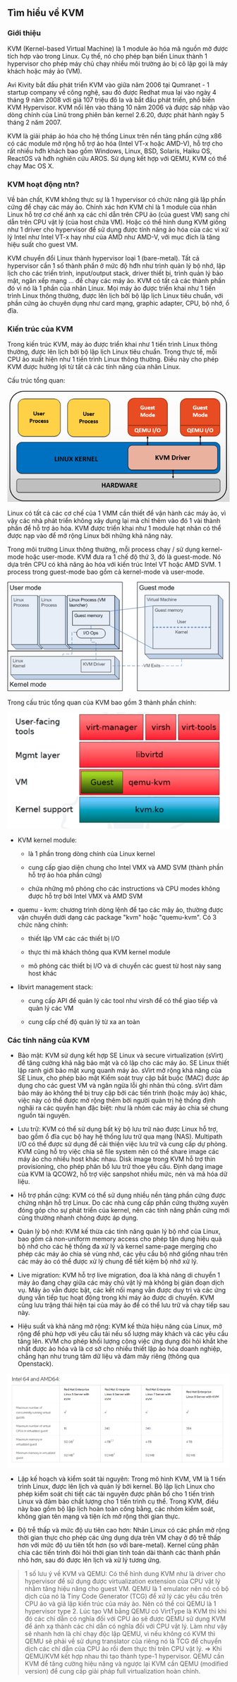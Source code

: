 ## Tìm hiểu về KVM

### Giới thiệu

KVM (Kernel-based Virtual Machine) là 1 module ảo hóa mã nguồn mở được tích hợp vào trong Linux. Cụ thể, nó cho phép bạn biến Linux thành 1 hypervisor cho phép máy chủ chạy nhiều môi trường ảo bị cô lập gọi là máy khách hoặc máy ảo (VM).

Avi Kivity bắt đầu phát triển KVM vào giữa năm 2006 tại Qumranet - 1 startup company về công nghệ, sau đó được Redhat mua lại vào ngày 4 tháng 9 năm 2008 với giá 107 triệu đô la và bắt đầu phát triển, phổ biến KVM Hypervisor. KVM nổi lên vào tháng 10 năm 2006 và được sáp nhập vào dòng chính của Linũ trong phiên bản kernel 2.6.20, được phát hành ngày 5 tháng 2 năm 2007.

KVM là giải pháp ảo hóa cho hệ thống Linux trên nền tảng phần cứng x86 có các module mở rộng hỗ trợ ảo hóa (Intel VT-x hoặc AMD-V), hỗ trợ cho rất nhiều hđh khách bao gồm Windows, Linux, BSD, Solaris, Haiku OS, ReactOS và hđh nghiên cứu AROS. Sử dụng kết hợp với QEMU, KVM có thể chạy Mac OS X.

### KVM hoạt động ntn?

Về bản chất, KVM không thực sự là 1 hypervisor có chức năng giả lập phần cứng để chạy các máy ảo. Chính xác hơn KVM chỉ là 1 module của nhân Linux hỗ trợ cơ chế ánh xạ các chỉ dẫn trên CPU ảo (của guest VM) sang chỉ dẫn trên CPU vật lý (của host chứa VM). Hoặc có thể hình dung KVM giống như 1 driver cho hypervisor để sử dụng được tính năng ảo hóa của các vi xử lý Intel như Intel VT-x hay như của AMD như AMD-V, với mục đích là tăng hiệu suất cho guest VM.

KVM chuyển đổi Linux thành hypervisor loại 1 (bare-metal). Tất cả hypervisor cần 1 số thành phần ở mức độ hđh như trình quản lý bộ nhớ, lập lịch cho các triến trình, input/output stack, driver thiết bị, trình quản lý bảo mật, ngăn xếp mạng ... để chạy các máy ảo. KVM có tất cả các thành phần đó vì nó là 1 phần của nhân Linux. Mọi máy ảo được triển khai như 1 tiến trình Linux thông thường, được lên lịch bởi bộ lập lịch Linux tiêu chuẩn, với phần cứng ảo chuyên dụng như card mạng, graphic adapter, CPU, bộ nhớ, ổ đĩa.

### Kiến trúc của KVM

Trong kiến trúc KVM, máy ảo được triển khai như 1 tiến trình Linux thông thường, được lên lịch bởi bộ lập lịch Linux tiêu chuẩn. Trong thực tế, mỗi CPU ảo xuất hiện như 1 tiến trình Linux thông thường. Điều này cho phép KVM được hưởng lợi từ tất cả các tính năng của nhân Linux.

Cấu trúc tổng quan:

<img src="img/07.png">

Linux có tất cả các cơ chế của 1 VMM cần thiết để vận hành các máy ảo, vì vậy các nhà phát triển không xây dụng lại mà chỉ thêm vào đó 1 vài thành phần để hỗ trợ ảo hóa. KVM được triển khai như 1 module hạt nhân có thể được nạp vào để mở rộng Linux bởi những khả năng này.

Trong môi trường Linux thông thường, mỗi process chạy / sử dụng kernel-mode hoặc user-mode. KVM đưa ra 1 chế độ thứ 3, đó là guest-mode. Nó dựa trên CPU có khả năng ảo hóa với kiến trúc Intel VT hoặc AMD SVM. 1 process trong guest-mode bao gồm cả kernel-mode và user-mode.

<img src="img/08.png">

Trong cấu trúc tổng quan của KVM bao gồm 3 thành phần chính:

<img src="img/09.png">

- KVM kernel module:

	- là 1 phần trong dòng chính của Linux kernel
	
	- cung cấp giao diện chung cho Intel VMX và AMD SVM (thành phần hỗ trợ ảo hóa phần cứng)
	
	- chứa những mô phỏng cho các instructions và CPU modes không được hỗ trợ bởi Intel VMX và AMD SVM

- quemu - kvm: chương trình dòng lệnh để tạo các mây ảo, thường được vận chuyển dưới dạng các package "kvm" hoặc "quemu-kvm". Có 3 chức năng chính:

	- thiết lập VM các các thiết bị I/O
	
	- thực thi mã khách thông qua KVM kernel module
	
	- mô phỏng các thiết bị I/O và di chuyển các guest từ host này sang host khác

- libvirt management stack:

	- cung cấp API để quản lý các tool như virsh để có thể giao tiếp và quản lý các VM
	
	- cung cấp chế độ quản lý từ xa an toàn

### Các tính năng của KVM

- Bảo mật: KVM sử dụng kết hợp SE Linux và secure virtualization (sVirt) để tăng cường khả năg bảo mật và cô lập cho các máy ảo. SE Linux thiết lập ranh giới bảo mật xung quanh máy ảo. sVirt mở rộng khả năng của SE Linux, cho phép bảo mật Kiểm soát truy cập bắt buộc (MAC) được áp dụng cho các guest VM và ngăn ngừa lỗi ghi nhãn thủ công. sVirt đảm bảo máy ảo không thể bị truy cập bởi các tiến trình (hoặc máy ảo) khác, việc này có thể được mở rộng thêm bởi người quản trị hệ thống định nghãi ra các quyền hạn đặc biệt: như là nhóm các máy ảo chia sẻ chung nguồn tài nguyên.

- Lưu trữ: KVM có thể sử dụng bất kỳ bộ lưu trữ nào được Linux hỗ trợ, bao gồm ổ đĩa cục bộ hay hệ thống lưu trữ qua mạng (NAS). Multipath I/O có thể được sử dụng để cải thiện việc lưu trữ và cung cấp dự phòng. KVM cũng hỗ trọ việc chia sê file system nên có thể share image các máy ảo cho nhiều host khác nhau. Disk image trong KVM hỗ trợ thin provisioning, cho phép phân bổ lưu trữ thoe yêu cầu. Định dạng image của KVM là QCOW2, hỗ trợ việc sanpshot nhiều mức, nén và mã hóa dữ liệu.

- Hỗ trợ phần cứng: KVM có thể sử dụng nhiều nền tảng phần cứng được chứng nhận hỗ trợ Linux. Do các nhà cung cấp phần cứng thường xuyên đóng góp cho sự phát triển của kernel, nên các tính năng phần cứng mới cũng thường nhanh chóng được áp dụng.

- Quản lý bộ nhớ: KVM kế thừa các tính năng quản lý bộ nhớ của Linux, bao gồm cả non-uniform memory access cho phép tận dụng hiệu quả bộ nhớ cho các hệ thống đa xử lý và kernel same-page merging cho phép các máy ảo chia sẻ vùng nhớ, các yêu cầu bộ nhớ giống nhau trên các máy ảo có thể được xử lý chung để tiết kiệm bộ nhớ xử lý.

- Live migration: KVM hỗ trợ live migration, đoa là khả năng di chuyển 1 máy ảo đang chạy giữa các máy chủ vật lý mà không bị gián đoạn dịch vụ. Máy ảo vẫn được bật, các kết nối mạng vẫn được duy trì và các ứng dụng vẫn tiếp tục hoạt động trong khi máy ảo được di chuyển. KVM cũng lưu trặng thái hiện tại của máy ảo để có thể lưu trữ và chạy tiếp sau này.

- Hiệu suất và khả năng mở rộng: KVM kế thừa hiệu năng của Linux, mở rộng để phù hợp với yêu cầu tải nếu số lượng máy khách và các yêu cầu tăng lên. KVM cho phép khối lượng công việc ứng dụng đòi hỏi khắt khe nhất được ảo hóa và là cơ sở cho nhiều thiết lập ảo hóa doanh nghiệp, chẳng hạn như trung tâm dữ liệu và đám mây riêng (thông qua Openstack).

<img src="img/06.png">

- Lập kế hoạch và kiểm soát tài nguyên: Trong mô hình KVM, VM là 1 tiến trình Linux, được lên lịch và quản lý bởi kernel. Bộ lập lịch Linux cho phép kiểm soát chi tiết các tài nguyên được phân bổ cho 1 tiến trình Linux và đảm bảo chất lượng cho 1 tiến trình cụ thể. Trong KVM, điều này bao gồm bộ lập lịch hoàn toàn công bằng, các nhóm kiểm soát, không gian tên mạng và tiện ích mở rộng thời gian thực.

- Độ trễ thấp và mức độ ưu tiên cao hơn: Nhân Linux có các phần mở rộng thời gian thực cho phép các ứng dụng dựa trên VM chạy ở độ trễ thấp hơn với mức độ ưu tiên tốt hơn (so với bare-metal). Kernel cũng phân chia các tiến trình đòi hỏi thời gian tính toán dài thành các thành phần nhỏ hơn, sau đó được lên lịch và xử lý tương ứng.

> 1 số lưu ý về KVM và QEMU:
Có thể hình dung KVM như là driver cho hypervisor để sử dụng được virtualization extension của CPU vật lý nhằm tăng hiệu năng cho guest VM.
QEMU là 1 emulator nên nó có bộ dịch của nó là Tiny Code Generator (TCG) để xử lý các yêu cầu trên CPU ảo và giả lập kiến trúc của máy ảo. Nên có thể coi QEMU là 1 hypervisor type 2. Lúc tạo VM bằng QEMU có VirtType là KVM thì khi đó các chỉ dẫn có nghĩa đối với CPU ảo sẽ được QEMU sử dụng KVM để ánh xạ thành các chỉ dẫn có nghĩa đối với CPU vật lý. Làm như vậy sẽ nhanh hơn là chỉ chạy độc lập QEMU, vì nếu không có KVM thì QEMU sẽ phải về sử dụng translator của riêng nó là TCG để chuyển dịch các chỉ dẫn của CPU ảo rồi đem thực thi trên CPU vật lý.
=> Khi QEMU/KVM kết hợp nhau thì tạo thành type-1 hypervisor.
QEMU cần KVM để tăng cường hiệu năng và ngược lại KVM cần QEMU (modified version) để cung cấp giải pháp full virtualization hoàn chỉnh.